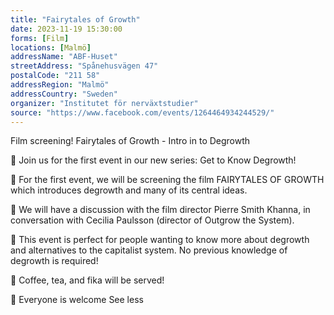 ```yaml
---
title: "Fairytales of Growth"
date: 2023-11-19 15:30:00
forms: [Film]
locations: [Malmö]
addressName: "ABF-Huset"
streetAddress: "Spånehusvägen 47"
postalCode: "211 58"
addressRegion: "Malmö"
addressCountry: "Sweden"
organizer: "Institutet för nerväxtstudier"
source: "https://www.facebook.com/events/1264464934244529/"
---
```

Film screening! Fairytales of Growth - Intro in to Degrowth

🐌 Join us for the first event in our new series: Get to Know Degrowth!

🎥 For the first event, we will be screening the film FAIRYTALES OF GROWTH which introduces degrowth and many of its central ideas.

🎤 We will have a discussion with the film director Pierre Smith Khanna, in conversation with Cecilia Paulsson (director of Outgrow the System).

🍄 This event is perfect for people wanting to know more about degrowth and alternatives to the capitalist system. No previous knowledge of degrowth is required!

🧁 Coffee, tea, and fika will be served!

🌼 Everyone is welcome See less